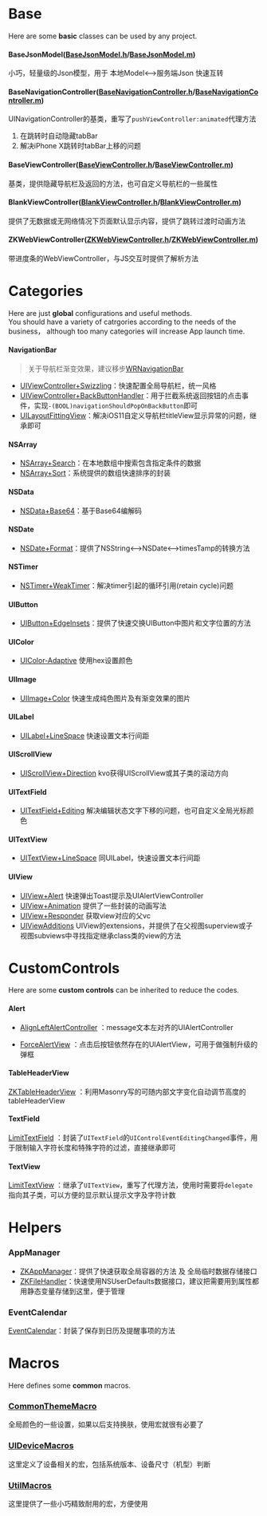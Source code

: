 # Base

Here are some **basic** classes can be used by any project.  

#### BaseJsonModel([BaseJsonModel.h](https://github.com/HelloiWorld/ObjcDevTools/blob/master/DevTools/DevTools/Expand/Base/Model/BaseJsonModel.h)/[BaseJsonModel.m](https://github.com/HelloiWorld/ObjcDevTools/blob/master/DevTools/DevTools/Expand/Base/Model/BaseJsonModel.m))
小巧，轻量级的Json模型，用于 本地Model<-->服务端Json 快速互转

#### BaseNavigationController([BaseNavigationController.h](https://github.com/HelloiWorld/ObjcDevTools/blob/master/DevTools/DevTools/Expand/Base/ViewController/NavigationController/BaseNavigationController.h)/[BaseNavigationController.m](https://github.com/HelloiWorld/ObjcDevTools/blob/master/DevTools/DevTools/Expand/Base/ViewController/NavigationController/BaseNavigationController.m))
UINavigationController的基类，重写了`pushViewController:animated`代理方法

1. 在跳转时自动隐藏tabBar
2. 解决iPhone X跳转时tabBar上移的问题 

#### BaseViewController([BaseViewController.h](https://github.com/HelloiWorld/ObjcDevTools/blob/master/DevTools/DevTools/Expand/Base/ViewController/ViewController/BaseViewController.h)/[BaseViewController.m](https://github.com/HelloiWorld/ObjcDevTools/blob/master/DevTools/DevTools/Expand/Base/ViewController/ViewController/BaseViewController.m))
基类，提供隐藏导航栏及返回的方法，也可自定义导航栏的一些属性

#### BlankViewController([BlankViewController.h](https://github.com/HelloiWorld/ObjcDevTools/blob/master/DevTools/DevTools/Expand/Base/ViewController/ViewController/BlankViewController.h)/[BlankViewController.m](https://github.com/HelloiWorld/ObjcDevTools/blob/master/DevTools/DevTools/Expand/Base/ViewController/ViewController/BlankViewController.m))
提供了无数据或无网络情况下页面默认显示内容，提供了跳转过渡时动画方法

#### ZKWebViewController([ZKWebViewController.h](https://github.com/HelloiWorld/ObjcDevTools/blob/master/DevTools/DevTools/Expand/Base/ViewController/WebViewController/ZKWebViewController.h)/[ZKWebViewController.m](https://github.com/HelloiWorld/ObjcDevTools/blob/master/DevTools/DevTools/Expand/Base/ViewController/WebViewController/ZKWebViewController.m))
带进度条的WebViewController，与JS交互时提供了解析方法



# Categories
Here are just **global** configurations and useful methods.  
You should have a variety of catrgories according to the needs of the business， although too many categories will increase App launch time.

#### NavigationBar
> 关于导航栏渐变效果，建议移步[WRNavigationBar](https://github.com/wangrui460/WRNavigationBar)

- [UIViewController+Swizzling](https://github.com/HelloiWorld/ObjcDevTools/blob/master/DevTools/DevTools/Expand/Categories/NavigationBar/UIViewController%2BSwizzling.m)：快速配置全局导航栏，统一风格
- [UIViewController+BackButtonHandler](https://github.com/HelloiWorld/ObjcDevTools/blob/master/DevTools/DevTools/Expand/Categories/NavigationBar/UIViewController%2BBackButtonHandler.m)：用于拦截系统返回按钮的点击事件，实现`-(BOOL)navigationShouldPopOnBackButton`即可
- [UILayoutFittingView](https://github.com/HelloiWorld/ObjcDevTools/blob/master/DevTools/DevTools/Expand/Categories/NavigationBar/UILayoutFittingView.m)：解决iOS11自定义导航栏titleView显示异常的问题，继承即可

#### NSArray
- [NSArray+Search](https://github.com/HelloiWorld/ObjcDevTools/blob/master/DevTools/DevTools/Expand/Categories/NSArray/NSArray%2BSearch.m)：在本地数组中搜索包含指定条件的数据
- [NSArray+Sort](https://github.com/HelloiWorld/ObjcDevTools/blob/master/DevTools/DevTools/Expand/Categories/NSArray/NSArray%2BSort.m)：系统提供的数组快速排序的封装

#### NSData
- [NSData+Base64](https://github.com/HelloiWorld/ObjcDevTools/blob/master/DevTools/DevTools/Expand/Categories/NSData/NSData%2BBase64.m)：基于Base64编解码

#### NSDate
- [NSDate+Format](https://github.com/HelloiWorld/ObjcDevTools/blob/master/DevTools/DevTools/Expand/Categories/NSDate/NSDate%2BFormat.m)：提供了NSString<-->NSDate<-->timesTamp的转换方法

#### NSTimer
- [NSTimer+WeakTimer](https://github.com/HelloiWorld/ObjcDevTools/blob/master/DevTools/DevTools/Expand/Categories/NSTimer/NSTimer%2BWeakTimer.m)：解决timer引起的循环引用(retain cycle)问题

#### UIButton
- [UIButton+EdgeInsets](https://github.com/HelloiWorld/ObjcDevTools/blob/master/DevTools/DevTools/Expand/Categories/UIButton/UIButton%2BEdgeInsets.m)：提供了快速交换UIButton中图片和文字位置的方法

#### UIColor
- [UIColor-Adaptive](https://github.com/HelloiWorld/ObjcDevTools/blob/master/DevTools/DevTools/Expand/Categories/UIColor/UIColor-Adaptive.m) 使用hex设置颜色

#### UIImage
- [UIImage+Color](https://github.com/HelloiWorld/ObjcDevTools/blob/master/DevTools/DevTools/Expand/Categories/UIImage/UIImage%2BColor.m) 快速生成纯色图片及有渐变效果的图片

#### UILabel
- [UILabel+LineSpace](https://github.com/HelloiWorld/ObjcDevTools/blob/master/DevTools/DevTools/Expand/Categories/UILabel/UILabel%2BLineSpace.m) 快速设置文本行间距

#### UIScrollView
- [UIScrollView+Direction](https://github.com/HelloiWorld/ObjcDevTools/blob/master/DevTools/DevTools/Expand/Categories/UIScrollView/UIScrollView%2BDirection.m) kvo获得UIScrollView或其子类的滚动方向

#### UITextField
- [UITextField+Editing](https://github.com/HelloiWorld/ObjcDevTools/blob/master/DevTools/DevTools/Expand/Categories/UITextField/UITextField%2BEditing.m) 解决编辑状态文字下移的问题，也可自定义全局光标颜色

#### UITextView
- [UITextView+LineSpace](https://github.com/HelloiWorld/ObjcDevTools/blob/master/DevTools/DevTools/Expand/Categories/UITextView/UITextView%2BLineSpace.m) 同UILabel，快速设置文本行间距

#### UIView
- [UIView+Alert](https://github.com/HelloiWorld/ObjcDevTools/blob/master/DevTools/DevTools/Expand/Categories/UIView/UIView%2BAlert.m) 快速弹出Toast提示及UIAlertViewController 
- [UIView+Animation](https://github.com/HelloiWorld/ObjcDevTools/blob/master/DevTools/DevTools/Expand/Categories/UIView/UIView%2BAnimation.m) 提供了一些封装的动画写法
- [UIView+Responder](https://github.com/HelloiWorld/ObjcDevTools/blob/master/DevTools/DevTools/Expand/Categories/UIView/UIView%2BResponder.m) 获取view对应的父vc
- [UIViewAdditions](https://github.com/HelloiWorld/ObjcDevTools/blob/master/DevTools/DevTools/Expand/Categories/UIView/UIViewAdditions.m) UIView的extensions，并提供了在父视图superview或子视图subviews中寻找指定继承class类的view的方法



# CustomControls
Here are some **custom controls** can be inherited to reduce the codes.

#### Alert
- [AlignLeftAlertController](https://github.com/HelloiWorld/ObjcDevTools/blob/master/DevTools/DevTools/Expand/CustomControls/Alert/AlignLeftAlertController.m)
：message文本左对齐的UIAlertController

- [ForceAlertView](https://github.com/HelloiWorld/ObjcDevTools/blob/master/DevTools/DevTools/Expand/CustomControls/Alert/ForceAlertView.m) 
：点击后按钮依然存在的UIAlertView，可用于做强制升级的弹框

#### TableHeaderView
[ZKTableHeaderView](https://github.com/HelloiWorld/ObjcDevTools/blob/master/DevTools/DevTools/Expand/CustomControls/TableHeaderView/ZKTableHeaderView.m)
：利用Masonry写的可随内部文字变化自动调节高度的tableHeaderView

#### TextField
[LimitTextField](https://github.com/HelloiWorld/ObjcDevTools/blob/master/DevTools/DevTools/Expand/CustomControls/LimitTextField/LimitTextField.m)
：封装了`UITextField`的`UIControlEventEditingChanged`事件，用于限制输入字符长度和特殊字符的过滤，直接继承即可

#### TextView
[LimitTextView](https://github.com/HelloiWorld/ObjcDevTools/blob/master/DevTools/DevTools/Expand/CustomControls/LimitTextView/LimitTextView.m)
：继承了`UITextView`，重写了代理方法，使用时需要将`delegate`指向其子类，可以方便的显示默认提示文字及字符计数

# Helpers
### AppManager
- [ZKAppManager](https://github.com/HelloiWorld/ObjcDevTools/blob/master/DevTools/DevTools/Expand/Helpers/AppManager/ZKAppManager.m)：提供了快速获取全局容器的方法 及 全局临时数据存储接口
- [ZKFileHandler](https://github.com/HelloiWorld/ObjcDevTools/blob/master/DevTools/DevTools/Expand/Helpers/AppManager/ZKFileHandler.m)：快速使用NSUserDefaults数据接口，建议把需要用到属性都用静态变量存储到这里，便于管理

### EventCalendar
[EventCalendar](https://github.com/HelloiWorld/ObjcDevTools/blob/master/DevTools/DevTools/Expand/Helpers/EventCalendar/EventCalendar.m)：封装了保存到日历及提醒事项的方法

# Macros
Here defines some **common** macros. 

### [CommonThemeMacro](https://github.com/HelloiWorld/ObjcDevTools/blob/master/DevTools/DevTools/Expand/Macros/CommonThemeMacro.h)
全局颜色的一些设置，如果以后支持换肤，使用宏就很有必要了

### [UIDeviceMacros](https://github.com/HelloiWorld/ObjcDevTools/blob/master/DevTools/DevTools/Expand/Macros/UIDeviceMacros.h)
这里定义了设备相关的宏，包括系统版本、设备尺寸（机型）判断

### [UtilMacros](https://github.com/HelloiWorld/ObjcDevTools/blob/master/DevTools/DevTools/Expand/Macros/UtilMacros.h)
这里提供了一些小巧精致耐用的宏，方便使用

